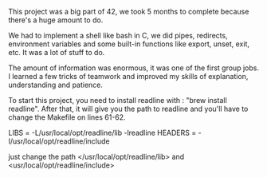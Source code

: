 This project was a big part of 42, we took 5 months to complete because there's a huge amount to do.

We had to implement a shell like bash in C, we did pipes, redirects, environment variables and some built-in functions like export, unset, exit, etc. It was a lot of stuff to do.

The amount of information was enormous, it was one of the first group jobs. I learned a few tricks of teamwork and improved my skills of explanation, understanding and patience.

To start this project, you need to install readline with : "brew install readline". After that, it will give you the path to readline and you'll have to change the Makefile on lines 61-62.

LIBS    =   -L/usr/local/opt/readline/lib -lreadline
HEADERS =   -I/usr/local/opt/readline/include

just change the path </usr/local/opt/readline/lib> and <usr/local/opt/readline/include>